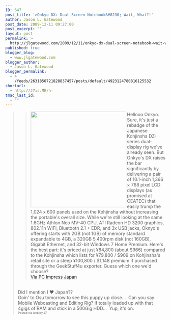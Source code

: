 ```yaml
---
ID: 647
post_title: '>Onkyo DX: Dual-Screen Notebook&#8230; Wait, What?!'
author: Jason L. Gatewood
post_date: 2009-12-11 09:27:00
post_excerpt: ""
layout: post
permalink: >
  http://jlgatewood.com/2009/12/11/onkyo-dx-dual-screen-notebook-wait-what/
published: true
blogger_blog:
  - www.jlgatewood.com
blogger_author:
  - Jason L. Gatewood
blogger_permalink:
  - >
    /feeds/2631850721828837457/posts/default/4923124780816125532
shorturl:
  - http://J7is.ME/h-
tmac_last_id:
  - ""
---
```

><blockquote><div><img align="left" alt="" src="http://www.jlgatewood.com/wp-content/uploads/2010/10/onkyos-dx-dual-screen-laptop.jpg" width="300" />Hellooo Onkyo. Sure, it's just a rebadge of the Japanese Kohjinsha DZ-series dual-display rig we've already seen. But Onkyo's DX raises the bar significantly by delivering a pair of 10.1-inch 1,366 × 768 pixel LCD displays (as promised at CEATEC) that easily trump the 1,024 x 600 panels used on the Kohjinsha without increasing the portable's overall size. While we're still looking at the same 1.6GHz Athlon Neo MV-40 CPU, ATI Radeon HD 3200 graphics, 802.11n WiFi, Bluetooth 2.1 + EDR, and 3x USB jacks, Oknyo's offering starts with 2GB (not 1GB) of memory standard expandable to 4GB, a 320GB 5,400rpm disk (not 160GB), Gigabit Ethernet, and 32-bit Windows 7 Home Premium. Here's the best part: it's priced at just ¥84,800 (about $966) compared to the Kohjinsha which lists for ¥79,800 / $909 on Kohjinsha's retail site or a steep ¥100,800 / $1,148 premium if purchased through the GeekStuff4u exporter. Guess which one we'd choose?<br /></div><a href="http://translate.google.com/translate?hl=en&ie=UTF8&langpair=ja%7Cen&sl=ru&tl=en&u=http://pc.watch.impress.co.jp/docs/news/20091210_334159.html">Via PC Impress Japan</a><br /></blockquote><br />Did I mention I ♥ Japan??<br />Goin' to Osu tomorrow to see this puppy up close...  Can you say Mobile Webcasting and Editing Rig? If totally loaded up with that 4gigs of RAM and stick in a 500Gig HDD...  Yup, it's on.<br /><div style="font-size: 9px;">Posted via web by J7  <br /></div>
